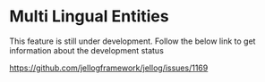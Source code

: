 # Multi Lingual Entities

This feature is still under development. 
Follow the below link to get information about the development status 

https://github.com/jellogframework/jellog/issues/1169
